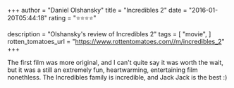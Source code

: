 +++
author = "Daniel Olshansky"
title = "Incredibles 2"
date = "2016-01-20T05:44:18"
rating = "⭐⭐⭐⭐"

description = "Olshansky's review of Incredibles 2"
tags = [
    "movie",
]
rotten_tomatoes_url = "https://www.rottentomatoes.com//m/incredibles_2"
+++

The first film was more original, and I can't quite say it was worth the wait, but it was a still an extremely fun, heartwarming, entertaining film nonethless. The Incredibles family is incredible, and Jack Jack is the best :)
